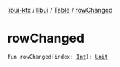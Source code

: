 [libui-ktx](../../index.md) / [libui](../index.md) / [Table](index.md) / [rowChanged](./row-changed.md)

# rowChanged

`fun rowChanged(index: `[`Int`](https://kotlinlang.org/api/latest/jvm/stdlib/kotlin/-int/index.html)`): `[`Unit`](https://kotlinlang.org/api/latest/jvm/stdlib/kotlin/-unit/index.html)